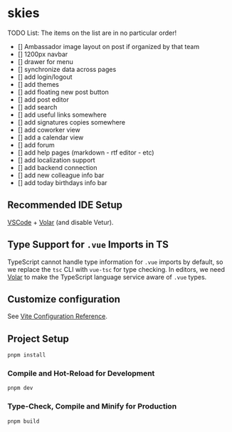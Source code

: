 # skies

TODO List:
The items on the list are in no particular order!

- [] Ambassador image layout on post if organized by that team
- [] 1200px navbar
- [] drawer for menu
- [] synchronize data across pages
- [] add login/logout
- [] add themes
- [] add floating new post button
- [] add post editor
- [] add search
- [] add useful links somewhere
- [] add signatures copies somewhere
- [] add coworker view
- [] add a calendar view
- [] add forum
- [] add help pages (markdown - rtf editor - etc)
- [] add localization support
- [] add backend connection
- [] add new colleague info bar
- [] add today birthdays info bar

## Recommended IDE Setup

[VSCode](https://code.visualstudio.com/) + [Volar](https://marketplace.visualstudio.com/items?itemName=Vue.volar) (and disable Vetur).

## Type Support for `.vue` Imports in TS

TypeScript cannot handle type information for `.vue` imports by default, so we replace the `tsc` CLI with `vue-tsc` for type checking. In editors, we need [Volar](https://marketplace.visualstudio.com/items?itemName=Vue.volar) to make the TypeScript language service aware of `.vue` types.

## Customize configuration

See [Vite Configuration Reference](https://vite.dev/config/).

## Project Setup

```sh
pnpm install
```

### Compile and Hot-Reload for Development

```sh
pnpm dev
```

### Type-Check, Compile and Minify for Production

```sh
pnpm build
```
